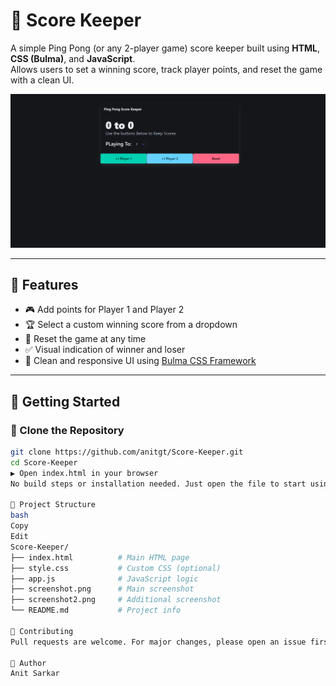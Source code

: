 # 🏓 Score Keeper

A simple Ping Pong (or any 2-player game) score keeper built using **HTML**, **CSS (Bulma)**, and **JavaScript**.  
Allows users to set a winning score, track player points, and reset the game with a clean UI.

![Main Screenshot](./screenshot.png)

---

## 🔧 Features

- 🎮 Add points for Player 1 and Player 2
- 🏆 Select a custom winning score from a dropdown
- 🔁 Reset the game at any time
- ✅ Visual indication of winner and loser
- 🧼 Clean and responsive UI using [Bulma CSS Framework](https://bulma.io/)

---

## 🚀 Getting Started

### 📁 Clone the Repository
```bash
git clone https://github.com/anitgt/Score-Keeper.git
cd Score-Keeper
▶️ Open index.html in your browser
No build steps or installation needed. Just open the file to start using the app.

📁 Project Structure
bash
Copy
Edit
Score-Keeper/
├── index.html          # Main HTML page
├── style.css           # Custom CSS (optional)
├── app.js              # JavaScript logic
├── screenshot.png      # Main screenshot
├── screenshot2.png     # Additional screenshot
└── README.md           # Project info

🙌 Contributing
Pull requests are welcome. For major changes, please open an issue first to discuss what you would like to change.

👤 Author
Anit Sarkar

